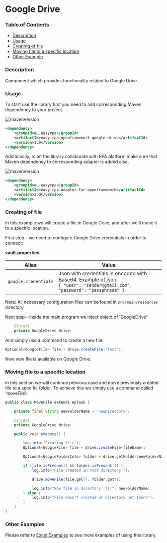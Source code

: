 # Google Drive

### Table of Contents
* [Description](#description)
* [Usage](#usage)
* [Creating of file](#creating-of-file)
* [Moving file to a specific location](#creating-of-file)
* [Other Example](#other-examples)

### Description

Component which provides functionality related to Google Drive.

### Usage

To start use the library first you need to add corresponding Maven dependency to your project.

![mavenVersion](https://img.shields.io/maven-central/v/eu.easyrpa/easy-rpa-openframework-google-drive)
```xml
<dependency>
    <groupId>eu.easyrpa</groupId>
    <artifactId>easy-rpa-openframework-google-drive</artifactId>
    <version>1.0</version>
</dependency>
```

Additionally, to let the library collaborate with RPA platform make sure that Maven dependency to corresponding adapter 
is added also. 

![mavenVersion](https://img.shields.io/maven-central/v/eu.easyrpa/easy-rpa-adapter-for-openframework)
```xml
<dependency>
    <groupId>eu.easyrpa</groupId>
    <artifactId>easy-rpa-adapter-for-openframework</artifactId>
    <version>1.0</version>
</dependency>
```

### Creating of file

In this example we will create a file in Google Drive, and after we'll move it to a specific location.

First step - we need to configure Google Drive credentials in order to connect:

**vault.properties**

| Alias     | Value         |
| ------------- |---------------|
| `google.credentials` | Json with credentials in encoded with Base64. Example of json:<br>`{ "user": "sender@gmail.com", "password": "passphrase" }` |

Note: All necessary configuration files can be found in `src/main/resources` directory.

Next step - inside the main program we inject object of 'GoogleDrive':

```java
    @Inject
    private GoogleDrive drive;
```

And simply use a command to create a new file:

```java
Optional<GoogleFile> file = drive.createFile("test");
```

Now new file is available on Google Drive.

### Moving file to a specific location

In this section we will continue previous case and move previously created file to a specific folder.
To achieve this we simply use a command called 'moveFile':

```java
public class MoveFile extends ApTask {

    private final String newFolderName = "newDirectory";

    @Inject
    private GoogleDrive drive;

    public void execute() {

        log.info("Creating file");
        Optional<GoogleFile> file = drive.createFile(fileName);

        Optional<GoogleFolderInfo> folder = drive.getFolder(newFolderName);

        if (file.isPresent() && folder.isPresent()) {
            log.info("File created in root directory ");

            drive.moveFile(file.get(), folder.get());

            log.info("Now file in directory '{}'", newFolderName);
        } else {
            log.info("File wasn't created or directory not found");
        }
    }
}
```

### Other Examples

Please refer to [Excel Examples](../../examples#google-drive) to see more examples of using this library.